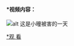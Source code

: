 #### *视频内容：

![alt 这是小曈被害的一天](https://i2.hdslb.com/bfs/archive/8d3fd5d6540dfea4cdde5c7893bcd8588a84b441.png@468w_292h_1c.png)

[*观 看]()
